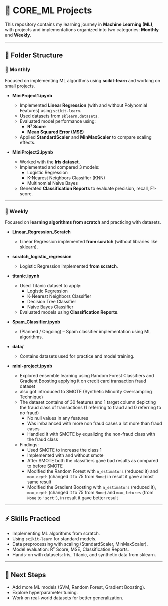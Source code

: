 # 📂 CORE_ML Projects

This repository contains my learning journey in **Machine Learning (ML)**, with projects and implementations organized into two categories: **Monthly** and **Weekly**.

---

## 📁 Folder Structure

### 🔹 Monthly
Focused on implementing ML algorithms using **scikit-learn** and working on small projects.

- **MiniProject1.ipynb**
  - Implemented **Linear Regression** (with and without Polynomial Features) using `scikit-learn`.
  - Used datasets from `sklearn.datasets`.
  - Evaluated model performance using:
    - **R² Score**
    - **Mean Squared Error (MSE)**
  - Applied **StandardScaler** and **MinMaxScaler** to compare scaling effects.

- **MiniProject2.ipynb**
  - Worked with the **Iris dataset**.
  - Implemented and compared 3 models:
    - Logistic Regression
    - K-Nearest Neighbors Classifier (KNN)
    - Multinomial Naive Bayes
  - Generated **Classification Reports** to evaluate precision, recall, F1-score.

---

### 🔹 Weekly
Focused on **learning algorithms from scratch** and practicing with datasets.

- **Linear_Regression_Scratch**
  - Linear Regression implemented **from scratch** (without libraries like sklearn).

- **scratch_logistic_regression**
  - Logistic Regression implemented **from scratch**.

- **titanic.ipynb**
  - Used Titanic dataset to apply:
    - Logistic Regression
    - K-Nearest Neighbors Classifier
    - Decision Tree Classifier
    - Naive Bayes Classifier
  - Evaluated models using **Classification Reports**.

- **Spam_Classifier.ipynb**
  - (Planned / Ongoing) – Spam classifier implementation using ML algorithms.

- **data/**
  - Contains datasets used for practice and model training.

- **mini-project.ipynb**
  - Explored ensemble learning using Random Forest Classifiers and Gradient Boosting applying it on credit card transaction fraud dataset
  - also got introduced to SMOTE (Synthetic Minority Oversampling Technique)
  - The dataset contains of 30 features and 1 target column depicting the fraud class of transactions (1 referring to fraud and 0 referring to no fraud)
    - No null values in any features
    - Was imbalanced with more non fraud cases a lot more than fraud cases
    - Handled it with SMOTE by equalizing the non-fraud class with the fraud class
  - Findings:
    - Used SMOTE to increase the class 1
    - Implemented with and without smote
    - After SMOTE both the classifiers gave bad results as compared to before SMOTE
    - Modified the Random Forest with `n_estimators` (reduced it) and `max_depth` (changed it to 75 from `None`) in result it gave almost same result
    - Modified the Gradient Boosting with `n_estimators` (reduced it), `max_depth` (changed it to 75 from `None`) and `max_fetures` (from `None` to `'sqrt'`), in result it gave better result


---

## ⚡ Skills Practiced
- Implementing ML algorithms from scratch.
- Using `scikit-learn` for standard models.
- Data preprocessing with scaling (StandardScaler, MinMaxScaler).
- Model evaluation: R² Score, MSE, Classification Reports.
- Hands-on with datasets: Iris, Titanic, and synthetic data from sklearn.

---

## 🚀 Next Steps
- Add more ML models (SVM, Random Forest, Gradient Boosting).
- Explore hyperparameter tuning.
- Work on real-world datasets for better generalization.
